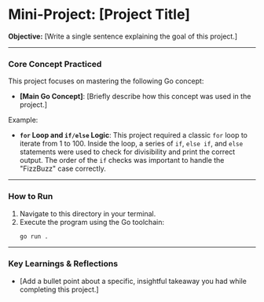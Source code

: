 # Mini-Project: [Project Title]

**Objective:** [Write a single sentence explaining the goal of this project.]

---

### Core Concept Practiced

This project focuses on mastering the following Go concept:

-   **[Main Go Concept]**: [Briefly describe how this concept was used in the project.]

Example:

-   **`for` Loop and `if/else` Logic**: This project required a classic `for` loop to iterate from 1 to 100. Inside the loop, a series of `if`, `else if`, and `else` statements were used to check for divisibility and print the correct output. The order of the `if` checks was important to handle the "FizzBuzz" case correctly.

---

### How to Run

1.  Navigate to this directory in your terminal.
2.  Execute the program using the Go toolchain:
    ```bash
    go run .
    ```

---

### Key Learnings & Reflections

-   [Add a bullet point about a specific, insightful takeaway you had while completing this project.]
